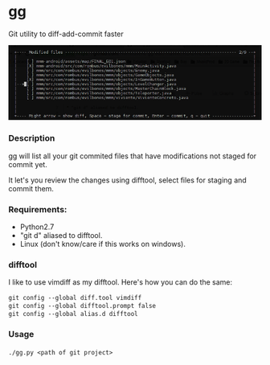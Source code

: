 # gg
Git utility to diff-add-commit faster

![alt tag](https://github.com/Rombusevil/gg/blob/master/docs/gg_screenshot.png)

### Description
gg will list all your git commited files that have modifications not staged for commit yet.

It let's you review the changes using difftool, select files for staging and commit them.

### Requirements:
* Python2.7
* "git d" aliased to difftool.
* Linux (don't know/care if this works on windows).

### difftool
I like to use vimdiff as my difftool. 
Here's how you can do the same:
```shell
git config --global diff.tool vimdiff
git config --global difftool.prompt false
git config --global alias.d difftool
```

### Usage
`./gg.py <path of git project>`
